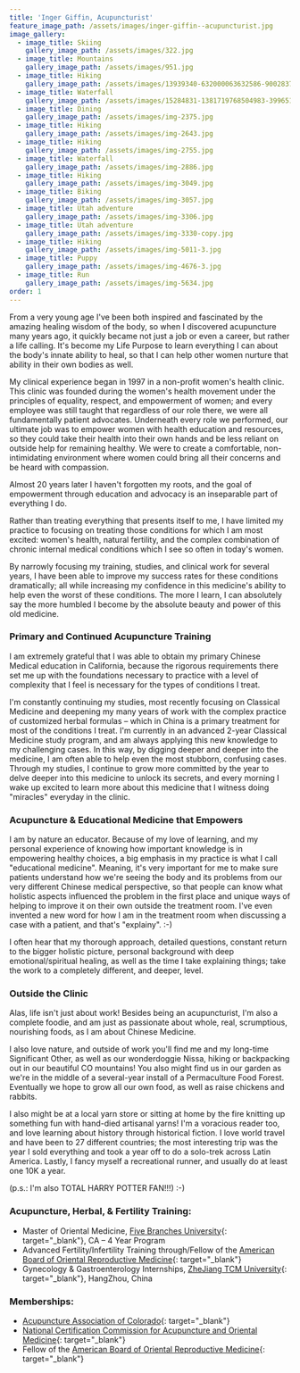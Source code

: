 ```yaml
---
title: 'Inger Giffin, Acupuncturist'
feature_image_path: /assets/images/inger-giffin--acupuncturist.jpg
image_gallery:
  - image_title: Skiing
    gallery_image_path: /assets/images/322.jpg
  - image_title: Mountains
    gallery_image_path: /assets/images/951.jpg
  - image_title: Hiking
    gallery_image_path: /assets/images/13939340-632000063632586-9002837884159361000-n-2.jpg
  - image_title: Waterfall
    gallery_image_path: /assets/images/15284831-1381719768504983-3996517460820316177-n-2.jpg
  - image_title: Dining
    gallery_image_path: /assets/images/img-2375.jpg
  - image_title: Hiking
    gallery_image_path: /assets/images/img-2643.jpg
  - image_title: Hiking
    gallery_image_path: /assets/images/img-2755.jpg
  - image_title: Waterfall
    gallery_image_path: /assets/images/img-2886.jpg
  - image_title: Hiking
    gallery_image_path: /assets/images/img-3049.jpg
  - image_title: Biking
    gallery_image_path: /assets/images/img-3057.jpg
  - image_title: Utah adventure
    gallery_image_path: /assets/images/img-3306.jpg
  - image_title: Utah adventure
    gallery_image_path: /assets/images/img-3330-copy.jpg
  - image_title: Hiking
    gallery_image_path: /assets/images/img-5011-3.jpg
  - image_title: Puppy
    gallery_image_path: /assets/images/img-4676-3.jpg
  - image_title: Run
    gallery_image_path: /assets/images/img-5634.jpg
order: 1
---
```


From a very young age I've been both inspired and fascinated by the amazing healing wisdom of the body, so when I discovered acupuncture many years ago, it quickly became not just a job or even a career, but rather a life calling. It's become my Life Purpose to learn everything I can about the body's innate ability to heal, so that I can help other women nurture that ability in their own bodies as well.

My clinical experience began in 1997 in a non-profit women's health clinic. This clinic was founded during the women's health movement under the principles of equality, respect, and empowerment of women; and every employee was still taught that regardless of our role there, we were all fundamentally patient advocates. Underneath every role we performed, our ultimate job was to empower women with health education and resources, so they could take their health into their own hands and be less reliant on outside help for remaining healthy. We were to create a comfortable, non-intimidating environment where women could bring all their concerns and be heard with compassion.

Almost 20 years later I haven't forgotten my roots, and the goal of empowerment through education and advocacy is an inseparable part of everything I do.

Rather than treating everything that presents itself to me, I have limited my practice to focusing on treating those conditions for which I am most excited: women's health, natural fertility, and the complex combination of chronic internal medical conditions which I see so often in today's women.

By narrowly focusing my training, studies, and clinical work for several years, I have been able to improve my success rates for these conditions dramatically; all while increasing my confidence in this medicine's ability to help even the worst of these conditions. The more I learn, I can absolutely say the more humbled I become by the absolute beauty and power of this old medicine.

### Primary and Continued Acupuncture Training

I am extremely grateful that I was able to obtain my primary Chinese Medical education in California, because the rigorous requirements there set me up with the foundations necessary to practice with a level of complexity that I feel is necessary for the types of conditions I treat.

I'm constantly continuing my studies, most recently focusing on Classical Medicine and deepening my many years of work with the complex practice of customized herbal formulas – which in China is a primary treatment for most of the conditions I treat. I'm currently in an advanced 2-year Classical Medicine study program, and am always applying this new knowledge to my challenging cases. In this way, by digging deeper and deeper into the medicine, I am often able to help even the most stubborn, confusing cases. Through my studies, I continue to grow more committed by the year to delve deeper into this medicine to unlock its secrets, and every morning I wake up excited to learn more about this medicine that I witness doing "miracles" everyday in the clinic.

### Acupuncture & Educational Medicine that Empowers

I am by nature an educator. Because of my love of learning, and my personal experience of knowing how important knowledge is in empowering healthy choices, a big emphasis in my practice is what I call "educational medicine". Meaning, it's very important for me to make sure patients understand how we're seeing the body and its problems from our very different Chinese medical perspective, so that people can know what holistic aspects influenced the problem in the first place and unique ways of helping to improve it on their own outside the treatment room. I've even invented a new word for how I am in the treatment room when discussing a case with a patient, and that's "explainy". :-)

I often hear that my thorough approach, detailed questions, constant return to the bigger holistic picture, personal background with deep emotional/spiritual healing, as well as the time I take explaining things; take the work to a completely different, and deeper, level.

### Outside the Clinic

Alas, life isn't just about work! Besides being an acupuncturist, I'm also a complete foodie, and am just as passionate about whole, real, scrumptious, nourishing foods, as I am about Chinese Medicine.

I also love nature, and outside of work you'll find me and my long-time Significant Other, as well as our wonderdoggie Nissa, hiking or backpacking out in our beautiful CO mountains! You also might find us in our garden as we're in the middle of a several-year install of a Permaculture Food Forest. Eventually we hope to grow all our own food, as well as raise chickens and rabbits.

I also might be at a local yarn store or sitting at home by the fire knitting up something fun with hand-died artisanal yarns! I'm a voracious reader too, and love learning about history through historical fiction. I love world travel and have been to 27 different countries; the most interesting trip was the year I sold everything and took a year off to do a solo-trek across Latin America. Lastly, I fancy myself a recreational runner, and usually do at least one 10K a year.

(p.s.: I'm also TOTAL HARRY POTTER FAN!!!) :-)

### Acupuncture, Herbal, & Fertility Training:

* Master of Oriental Medicine, [Five Branches University](https://www.fivebranches.edu/){: target="_blank"}, CA – 4 Year Program
* Advanced Fertility/Infertility Training through/Fellow of the [American Board of Oriental Reproductive Medicine](https://aborm.org/about/){: target="_blank"}
* Gynecology & Gastroenterology Internships, [ZheJiang TCM University](http://www2.zcmu.edu.cn/english/type/11500000102.html){: target="_blank"}, HangZhou, China

### Memberships:

* [Acupuncture Association of Colorado](https://acucol.com/){: target="_blank"}
* [National Certification Commission for Acupuncture and Oriental Medicine](http://www.nccaom.org/){: target="_blank"}
* Fellow of the [American Board of Oriental Reproductive Medicine](https://aborm.org/){: target="_blank"}

&nbsp;